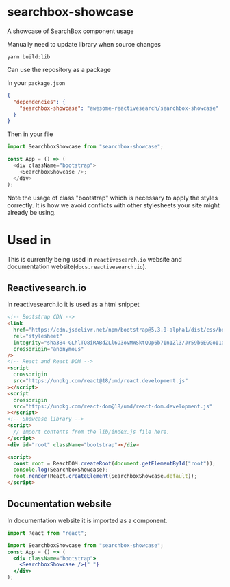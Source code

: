 # searchbox-showcase

A showcase of SearchBox component usage

Manually need to update library when source changes

```
yarn build:lib
```

Can use the repository as a package

In your `package.json`

```json
{
  "dependencies": {
    "searchbox-showcase": "awesome-reactivesearch/searchbox-showcase"
  }
}
```

Then in your file

```js
import SearchboxShowcase from "searchbox-showcase";

const App = () => (
  <div className="bootstrap">
    <SearchboxShowcase />;
  </div>
);
```

Note the usage of class "bootstrap" which is necessary to apply the styles correctly. It is how we avoid conflicts with other stylesheets your site might already be using.

# Used in

This is currently being used in `reactivesearch.io` website and documentation website(`docs.reactivesearch.io`).

## Reactivesearch.io

In reactivesearch.io it is used as a html snippet

```html
<!-- Bootstrap CDN -->
<link
  href="https://cdn.jsdelivr.net/npm/bootstrap@5.3.0-alpha1/dist/css/bootstrap.min.css"
  rel="stylesheet"
  integrity="sha384-GLhlTQ8iRABdZLl6O3oVMWSktQOp6b7In1Zl3/Jr59b6EGGoI1aFkw7cmDA6j6gD"
  crossorigin="anonymous"
/>
<!-- React and React DOM -->
<script
  crossorigin
  src="https://unpkg.com/react@18/umd/react.development.js"
></script>
<script
  crossorigin
  src="https://unpkg.com/react-dom@18/umd/react-dom.development.js"
></script>
<!-- Showcase library -->
<script>
  // Import contents from the lib/index.js file here.
</script>
<div id="root" className="bootstrap"></div>

<script>
  const root = ReactDOM.createRoot(document.getElementById("root"));
  console.log(SearchboxShowcase);
  root.render(React.createElement(SearchboxShowcase.default));
</script>
```

## Documentation website

In documentation website it is imported as a component.

```jsx
import React from "react";

import SearchboxShowcase from "searchbox-showcase";
const App = () => (
  <div className="bootstrap">
    <SearchboxShowcase />{" "}
  </div>
);
```
